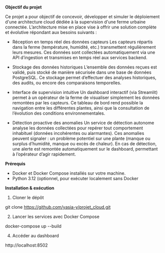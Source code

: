 **Objectif du projet**

Ce projet a pour objectif de concevoir, développer et simuler le déploiement d'une architecture cloud dédiée à la supervision d'une ferme urbaine connectée. L’architecture mise en place vise à offrir une solution complète et évolutive répondant aux besoins suivants :

- Réception en temps réel des données capteurs
  Les capteurs répartis dans la ferme (température, humidité, etc.) transmettent régulièrement leurs mesures. Ces données sont collectées automatiquement via une API d’ingestion et transmises en temps réel aux services backend.

- Stockage des données historiques
  L’ensemble des données reçues est validé, puis stocké de manière sécurisée dans une base de données PostgreSQL. Ce stockage permet d’effectuer des analyses historiques, des audits, ou encore des comparaisons temporelles.

- Interface de supervision intuitive
  Un dashboard interactif (via Streamlit) permet à un opérateur de la ferme de visualiser simplement les données remontées par les capteurs. Ce tableau de bord rend possible la navigation entre les différentes plantes, ainsi que la consultation de l’évolution des conditions environnementales.

- Détection proactive des anomalies
  Un service de détection autonome analyse les données collectées pour repérer tout comportement inhabituel (données incohérentes ou alarmantes). Ces anomalies peuvent signaler : un problème potentiel sur une plante (manque  ou surplus d’humidité, manque ou excès de chaleur). En cas de détection, une alerte est remontée automatiquement sur le dashboard, permettant à l’opérateur d’agir rapidement.

**Prérequis**

- Docker et Docker Compose installés sur votre machine.
- Python 3.12 (optionnel, pour exécuter localement sans Docker

**Installation & exécution**

1. Cloner le dépôt
   
git clone https://github.com/yasia-y/projet_cloud.git


2. Lancer les services avec Docker Compose
   
docker-compose up --build

4. Accéder au dashboard
   
 http://localhost:8502
